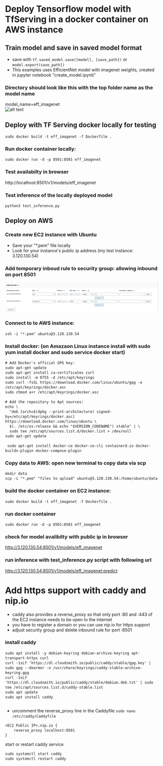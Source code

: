 # Deploy Tensorflow model with TfServing in a docker container on AWS instance

## Train model and save in saved model format
* save with `tf.saved_model.save([model], [save_path])` or `model.export(save_path])`
* This examples uses EfficientNet model with imagenet weights, created in jupyter notebook "create_model.ipynb"

### Directory should look like this with the top folder name as the model name
model_name=eff_imagenet\
![alt text](https://github.com/HenHar/tfServing-inference-flutter/blob/main/images/required_structure.png?raw=true)

## Deploy with TF Serving docker locally for testing
```
sudo docker build -t eff_imagenet -f Dockerfile .
```

### Run docker container locally:
```
sudo docker run -d -p 8501:8501 eff_imagenet
```

### Test availabilty in browser
http://localhost:8501/v1/models/eff_imagenet

### Test inference of the locally deployed model 
```
python3 test_inference.py
```

## Deploy on AWS
### Create new EC2 instance with Ubuntu
* Save your "*.pem" file locally
* Look for your instance's public ip address (my test instance: 3.120.130.54)

### Add temporary inboud rule to security group: allowing inbound on port 8501
![alt text](https://github.com/HenHar/tfServing_docker_AWS/blob/main/images/security_group.png)

### Connect to to AWS instance:
```
ssh -i "*.pem" ubuntu@3.120.130.54
```

### Install docker: (on Amazaon Linux instance install with sudo yum install docker and sudo service docker start)
```
# Add Docker's official GPG key:
sudo apt-get update
sudo apt-get install ca-certificates curl
sudo install -m 0755 -d /etc/apt/keyrings
sudo curl -fsSL https://download.docker.com/linux/ubuntu/gpg -o /etc/apt/keyrings/docker.asc
sudo chmod a+r /etc/apt/keyrings/docker.asc

# Add the repository to Apt sources:
echo \
  "deb [arch=$(dpkg --print-architecture) signed-by=/etc/apt/keyrings/docker.asc] https://download.docker.com/linux/ubuntu \
  $(. /etc/os-release && echo "$VERSION_CODENAME") stable" | \
  sudo tee /etc/apt/sources.list.d/docker.list > /dev/null
sudo apt-get update

 sudo apt-get install docker-ce docker-ce-cli containerd.io docker-buildx-plugin docker-compose-plugin
```



### Copy data to AWS: open new terminal to copy data via scp
```
mkdir data
scp -i "*.pem" "files to upload" ubuntu@3.120.130.54:/home/ubuntu/data
```

### build the docker container on EC2 instance:
```
sudo docker build -t eff_imagenet -f Dockerfile .
```

### run docker container
```
sudo docker run -d -p 8501:8501 eff_imagenet
```

### check for model avalibilty with public ip in browser
http://3.120.130.54:8501/v1/models/eff_imagenet

### run inference with test_inference.py script with following url
http://3.120.130.54:8501/v1/models/eff_imagenet:predict


# Add https support with caddy and nip.io
* caddy also provides a reverse_proxy so that only port :80 and :443 of the EC2 instance needs to be open to the internet
* you have to register a domain or you can use nip.io for https support
* adjust security group and delete inbound rule for port :8501

### install caddy
```
sudo apt install -y debian-keyring debian-archive-keyring apt-transport-https curl
curl -1sLf 'https://dl.cloudsmith.io/public/caddy/stable/gpg.key' | sudo gpg --dearmor -o /usr/share/keyrings/caddy-stable-archive-keyring.gpg
curl -1sLf 'https://dl.cloudsmith.io/public/caddy/stable/debian.deb.txt' | sudo tee /etc/apt/sources.list.d/caddy-stable.list
sudo apt update
sudo apt install caddy
```
##
* uncomment the reverse_proxy line in the Caddyfile
`sudo nano /etc/caddy/Caddyfile`

```
<EC2 Public IP>.nip.io {
    reverse_proxy localhost:8501
}
```

start or restart caddy service
```
sudo systemctl start caddy
sudo systemctl restart caddy
```



